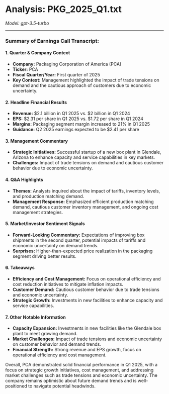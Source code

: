 # Analysis: PKG_2025_Q1.txt

*Model: gpt-3.5-turbo*

---

### Summary of Earnings Call Transcript:

#### 1. **Quarter & Company Context**
- **Company:** Packaging Corporation of America (PCA)
- **Ticker:** PCA
- **Fiscal Quarter/Year:** First quarter of 2025
- **Key Context:** Management highlighted the impact of trade tensions on demand and the cautious approach of customers due to economic uncertainty.

#### 2. **Headline Financial Results**
- **Revenue:** $2.1 billion in Q1 2025 vs. $2 billion in Q1 2024
- **EPS:** $2.31 per share in Q1 2025 vs. $1.72 per share in Q1 2024
- **Margins:** Packaging segment margin increased to 21% in Q1 2025
- **Guidance:** Q2 2025 earnings expected to be $2.41 per share

#### 3. **Management Commentary**
- **Strategic Initiatives:** Successful startup of a new box plant in Glendale, Arizona to enhance capacity and service capabilities in key markets.
- **Challenges:** Impact of trade tensions on demand and cautious customer behavior due to economic uncertainty.

#### 4. **Q&A Highlights**
- **Themes:** Analysts inquired about the impact of tariffs, inventory levels, and production matching demand.
- **Management Response:** Emphasized efficient production matching demand, cautious customer inventory management, and ongoing cost management strategies.

#### 5. **Market/Investor Sentiment Signals**
- **Forward-Looking Commentary:** Expectations of improving box shipments in the second quarter, potential impacts of tariffs and economic uncertainty on demand trends.
- **Surprises:** Higher-than-expected price realization in the packaging segment driving better results.

#### 6. **Takeaways**
- **Efficiency and Cost Management:** Focus on operational efficiency and cost reduction initiatives to mitigate inflation impacts.
- **Customer Demand:** Cautious customer behavior due to trade tensions and economic uncertainty.
- **Strategic Growth:** Investments in new facilities to enhance capacity and service capabilities.

#### 7. **Other Notable Information**
- **Capacity Expansion:** Investments in new facilities like the Glendale box plant to meet growing demand.
- **Market Challenges:** Impact of trade tensions and economic uncertainty on customer behavior and demand trends.
- **Financial Strength:** Strong revenue and EPS growth, focus on operational efficiency and cost management.

Overall, PCA demonstrated solid financial performance in Q1 2025, with a focus on strategic growth initiatives, cost management, and addressing market challenges such as trade tensions and economic uncertainty. The company remains optimistic about future demand trends and is well-positioned to navigate potential headwinds.